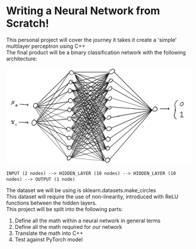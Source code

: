 # Writing a Neural Network from Scratch!

This personal project will cover the journey it takes it create a 'simple' multilayer perceptron using C++ <br>
The final product will be a binary classification network with the following architecture:<br><br>
<img src="images/architecture.png" width=500><br>
```
INPUT (2 nodes) --> HIDDEN_LAYER (10 nodes) --> HIDDEN_LAYER (10 nodes) --> OUTPUT (1 node)
```
The dataset we will be using is sklearn.datasets.make_circles<br>
This dataset will require the use of non-linearity, introduced with ReLU functions between the hidden layers. 
<br>
This project will be split into the following parts:
1. Define all the math within a neural network in general terms
2. Define all the math required for _our_ network
3. Translate the math into C++
4. Test against PyTorch model
